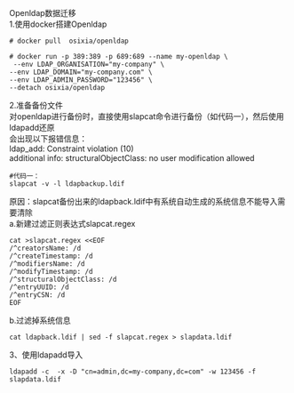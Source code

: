 Openldap数据迁移  
1.使用docker搭建Openldap  
```
# docker pull  osixia/openldap
```
```
# docker run -p 389:389 -p 689:689 --name my-openldap \
 --env LDAP_ORGANISATION="my-company" \
--env LDAP_DOMAIN="my-company.com" \
--env LDAP_ADMIN_PASSWORD="123456" \
--detach osixia/openldap
```
2.准备备份文件  
对openldap进行备份时，直接使用slapcat命令进行备份（如代码一），然后使用ldapadd还原  
会出现以下报错信息：  
ldap_add: Constraint violation (10)  
additional info: structuralObjectClass: no user modification allowed  
```
#代码一：
slapcat -v -l ldapbackup.ldif
```
原因：slapcat备份出来的ldapback.ldif中有系统自动生成的系统信息不能导入需要清除  
a.新建过滤正则表达式slapcat.regex  
```
cat >slapcat.regex <<EOF
/^creatorsName: /d
/^createTimestamp: /d
/^modifiersName: /d
/^modifyTimestamp: /d
/^structuralObjectClass: /d
/^entryUUID: /d
/^entryCSN: /d
EOF
```
b.过滤掉系统信息  
```
cat ldapback.ldif | sed -f slapcat.regex > slapdata.ldif
```
3、使用ldapadd导入  
```
ldapadd -c  -x -D "cn=admin,dc=my-company,dc=com" -w 123456 -f slapdata.ldif
```
